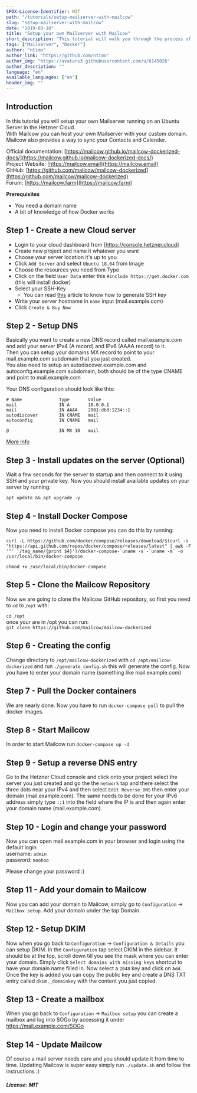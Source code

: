```yaml
---
SPDX-License-Identifier: MIT
path: "/tutorials/setup-mailserver-with-mailcow"
slug: "setup-mailserver-with-mailcow"
date: "2019-03-18"
title: "Setup your own Mailserver with Mailcow"
short_description: "This tutorial will walk you through the process of setting up your own mailserver on Ubuntu running in Docker"
tags: ["Mailserver", "Docker"]
author: "ntimo"
author_link: "https://github.com/ntimo"
author_img: "https://avatars3.githubusercontent.com/u/6145026"
author_description: ""
language: "en"
available_languages: ["en"]
header_img: ""
---
```



## Introduction

In this tutorial you will setup your own Mailserver running on an Ubuntu Server in the Hetzner Cloud.  
With Mailcow you can host your own Mailserver with your custom domain. Mailcow also provides a way to sync your Contacts and Calender.

Official documentation: [https://mailcow.github.io/mailcow-dockerized-docs/](https://mailcow.github.io/mailcow-dockerized-docs/)  
Project Website: [https://mailcow.email](https://mailcow.email)  
GitHub: [https://github.com/mailcow/mailcow-dockerized](https://github.com/mailcow/mailcow-dockerized)  
Forum: [https://mailcow.farm](https://mailcow.farm)  

**Prerequisites**

* You need a domain name
* A bit of knowledge of how Docker works

## Step 1 - Create a new Cloud server

* Login to your cloud dashboard from [https://console.hetzner.cloud]
* Create new project and name it whatever you want
* Choose your server location it's up to you
* Click `Add Server` and select `Ubuntu 18.04` from Image
* Choose the resources you need from Type
* Click on the field `User Data` enter this `#include https://get.docker.com` (this will install docker)
* Select your SSH-Key
    * You can read [this](https://help.github.com/en/enterprise/2.16/user/articles/generating-a-new-ssh-key-and-adding-it-to-the-ssh-agent) article to know how to generate SSH key
* Write your server hostname in `name` input (mail.example.com)
* Click `Create & Buy Now`

## Step 2 - Setup DNS

Basically you want to create a new DNS record called mail.example.com and add your server IPv4 (A record) and IPv6 (AAAA record) to it.  
Then you can setup your domains MX record to point to your mail.example.com subdomain that you just created.  
You also need to setup an autodiscover.example.com and autoconfig.example.com subdomain, both should be of the type CNAME and point to mail.example.com  

Your DNS configuration should look like this:

```
# Name              Type       Value
mail                IN A       10.0.0.1
mail                IN AAAA    2001:db8:1234::1
autodiscover        IN CNAME   mail
autoconfig          IN CNAME   mail

@                   IN MX 10   mail
```

[More Info](https://mailcow.github.io/mailcow-dockerized-docs/prerequisite-dns/)

## Step 3 - Install updates on the server (Optional)

Wait a few seconds for the server to startup and then connect to it using SSH and your private key.
Now you should install available updates on your server by running:  

`apt update && apt upgrade -y`  

## Step 4 - Install Docker Compose

Now you need to install Docker compose you can do this by running:  

```curl -L https://github.com/docker/compose/releases/download/$(curl -s "https://api.github.com/repos/docker/compose/releases/latest" | awk -F '"' '/tag_name/{print $4}')/docker-compose-`uname -s`-`uname -m` -o /usr/local/bin/docker-compose```  

`chmod +x /usr/local/bin/docker-compose`  

## Step 5 - Clone the Mailcow Repository

Now we are going to clone the Mailcow GitHub repository, so first you need to `cd` to `/opt` with:  

`cd /opt`  
once your are in /opt you can run:  
`git clone https://github.com/mailcow/mailcow-dockerized`  

## Step 6 - Creating the config

Change directory to `/opt/mailcow-dockerized` with `cd /opt/mailcow-dockerized` and run `./generate_config.sh` this will generate the config. Now you have to enter your domain name (something like mail.example.com)

## Step 7 - Pull the Docker containers

We are nearly done. Now you have to run `docker-compose pull` to pull the docker images.

## Step 8 - Start Mailcow

In order to start Mailcow run `docker-compose up -d`

## Step 9 - Setup a reverse DNS entry

Go to the Hetzner Cloud console and click onto your project select the server you just created and go the the `network` tap and there select the three dots near your IPv4 and then select `Edit Reverse DNS` then enter your domain (mail.example.com). The same needs to be done for your IPv6 address simply type `::1` into the field where the IP is and then again enter your domain name (mail.example.com).

## Step 10 - Login and change your password

Now you can open mail.example.com in your browser and login using the default login  
username: `admin`  
password: `moohoo`  

Please change your password :)

## Step 11 - Add your domain to Mailcow

Now you can add your domain to Mailcow, simply go to `Configuration` -> `Mailbox setup`. Add your domain under the tap Domain.

## Step 12 - Setup DKIM

Now when you go back to `Configuration` -> `Configuration & Details` you can setup DKIM. In the `Configuration` tap select DKIM in the sidebar. It should be at the top, scroll down till you see the mask where you can enter your domain. Simply click `Select domains with missing keys` shortcut to have your domain name filled in. Now select a `2048` key and click on `Add`. Once the key is added you can copy the public key and create a DNS TXT entry called `dkim._domainkey` with the content you just copied.

## Step 13 - Create a mailbox

When you go back to `Configuration` -> `Mailbox setup` you can create a mailbox and log into SOGo by accessing it under https://mail.example.com/SOGo

## Step 14 - Update Mailcow

Of course a mail server needs care and you should update it from time to time. Updating Mailcow is super easy simply run `./update.sh` and follow the instructions :)

##### License: MIT
